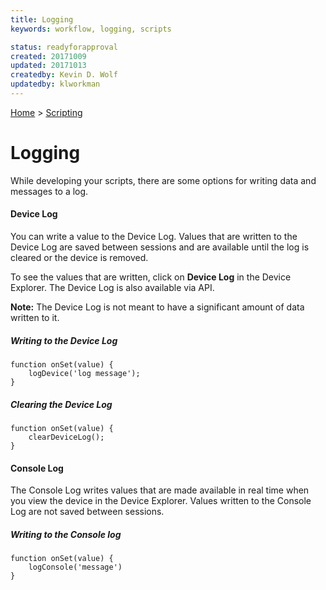 ```yaml
---
title: Logging
keywords: workflow, logging, scripts

status: readyforapproval
created: 20171009
updated: 20171013
createdby: Kevin D. Wolf
updatedby: klworkman
---
```

[Home](../Index.md) > [Scripting](Index.md)

# Logging

While developing your scripts, there are some options for writing data and messages to a log.


#### Device Log

You can write a value to the Device Log.  Values that are written to the Device Log are saved between
sessions and are available until the log is cleared or the device is removed.

To see the values that are written, click on **Device Log** in the Device Explorer. The Device Log
is also available via API.

**Note:**  The Device Log is not meant to have a significant amount of data written to it.

##### Writing to the Device Log
```
function onSet(value) {
    logDevice('log message');
}
```
##### Clearing the Device Log
```
function onSet(value) {
    clearDeviceLog();
}
```

#### Console Log

The Console Log writes values that are made available in real time when you
view the device in the Device Explorer.  Values written to the Console Log
are not saved between sessions.

##### Writing to the Console log
```
function onSet(value) {
    logConsole('message')
}
```
